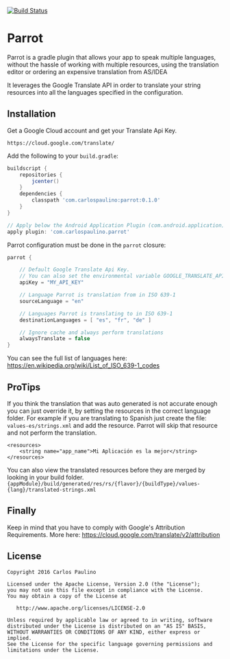 [![Build Status](https://travis-ci.org/carlospaulino/parrot.svg?branch=master)](https://travis-ci.org/carlospaulino/parrot)

Parrot
======

Parrot is a gradle plugin that allows your app to speak multiple languages, without the hassle of working with multiple resources, using the translation editor or ordering an expensive translation from AS/IDEA

It leverages the Google Translate API in order to translate your string resources into all the languages specified in the configuration.

Installation
------------

Get a Google Cloud account and get your Translate Api Key.

`
https://cloud.google.com/translate/
`

Add the following to your `build.gradle`:

```gradle
buildscript {
    repositories {
        jcenter()
    }
    dependencies {
        classpath 'com.carlospaulino:parrot:0.1.0'
    }
}

// Apply below the Android Application Plugin (com.android.application)
apply plugin: 'com.carlospaulino.parrot'
```

Parrot configuration must be done in the `parrot` closure:

```gradle
parrot {

    // Default Google Translate Api Key.
    // You can also set the environmental variable GOOGLE_TRANSLATE_API_KEY with the key
    apiKey = "MY_API_KEY"

    // Language Parrot is translation from in ISO 639-1
    sourceLanguage = "en"

    // Languages Parrot is translating to in ISO 639-1
    destinationLanguages = [ "es", "fr", "de" ]

    // Ignore cache and always perform translations
    alwaysTranslate = false
}
```

You can see the full list of languages here: https://en.wikipedia.org/wiki/List_of_ISO_639-1_codes

ProTips
-------

If you think the translation that was auto generated is not accurate enough you can just override it, by setting the resources in the correct language folder. For example if you are translating to Spanish just create the file: `values-es/strings.xml` and add the resource. Parrot will skip that resource and not perform the translation.
```
<resources>
    <string name="app_name">Mi Aplicación es la mejor</string>
</resources>
````

You can also view the translated resources before they are merged by looking in your build folder.
`{appModule}/build/generated/res/rs/{flavor}/{buildType}/values-{lang}/translated-strings.xml`

Finally
-------
Keep in mind that you have to comply with Google's Attribution Requirements. More here: https://cloud.google.com/translate/v2/attribution


License
--------

    Copyright 2016 Carlos Paulino

    Licensed under the Apache License, Version 2.0 (the "License");
    you may not use this file except in compliance with the License.
    You may obtain a copy of the License at

       http://www.apache.org/licenses/LICENSE-2.0

    Unless required by applicable law or agreed to in writing, software
    distributed under the License is distributed on an "AS IS" BASIS,
    WITHOUT WARRANTIES OR CONDITIONS OF ANY KIND, either express or implied.
    See the License for the specific language governing permissions and
    limitations under the License.
